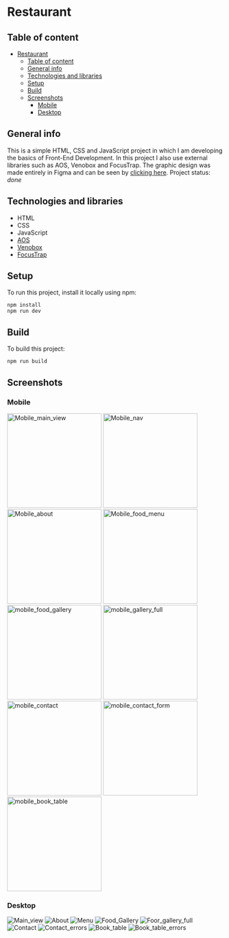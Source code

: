 # Restaurant

## Table of content

- [Restaurant](#restaurant)
  - [Table of content](#table-of-content)
  - [General info](#general-info)
  - [Technologies and libraries](#technologies-and-libraries)
  - [Setup](#setup)
  - [Build](#build)
  - [Screenshots](#screenshots)
    - [Mobile](#mobile)
    - [Desktop](#desktop)

## General info

This is a simple HTML, CSS and JavaScript project in which I am developing the basics of Front-End Development. In this project I also use external libraries such as AOS, Venobox and FocusTrap. The graphic design was made entirely in Figma and can be seen by [clicking here](https://www.figma.com/file/xRbR691Iqp9aGor2WNA69Q/Restaurant?type=design&node-id=0%3A1&mode=design&t=LzqfbjG98nlPlFDz-1).
Project status: _done_

## Technologies and libraries

- HTML
- CSS
- JavaScript
- [AOS](http://michalsnik.github.io/aos/)
- [Venobox](https://veno.es/venobox/)
- [FocusTrap](https://github.com/focus-trap/focus-trap)

## Setup

To run this project, install it locally using npm:

```
npm install
npm run dev
```

## Build

To build this project:

```
npm run build
```

## Screenshots

### Mobile

<div>
  <img width="220" src="https://github.com/karol-wolski/Restaurant_2023/assets/15778908/6a88073d-6c08-433f-9120-6ad0da949c0c" alt="Mobile_main_view" />
  <img width="220" src="https://github.com/karol-wolski/Restaurant_2023/assets/15778908/0d87dd99-8dd8-40b6-9d4a-541032004bc1" alt="Mobile_nav" />
  <img width="220" src="https://github.com/karol-wolski/Restaurant_2023/assets/15778908/28aecf1f-a6aa-4108-a348-2ef3ec41f1d1" alt="Mobile_about" />
  <img width="220" src="https://github.com/karol-wolski/Restaurant_2023/assets/15778908/a211cc1d-bf52-4697-8671-b3ae01735fb1" alt="Mobile_food_menu" />
  <img width="220" src="https://github.com/karol-wolski/Restaurant_2023/assets/15778908/c7a60675-adbb-4c17-a0bc-a1a7d41b5264" alt="mobile_food_gallery" />
  <img width="220" src="https://github.com/karol-wolski/Restaurant_2023/assets/15778908/5b0eae6a-c911-4829-82d8-f0d181e2bf17" alt="mobile_gallery_full" />
  <img width="220" src="https://github.com/karol-wolski/Restaurant_2023/assets/15778908/6e87dbd0-f386-4068-b9c7-69e9ec245234" alt="mobile_contact" />
  <img width="220" src="https://github.com/karol-wolski/Restaurant_2023/assets/15778908/944c2faf-8259-4ea8-a33c-6e5b4f3a3b21" alt="mobile_contact_form" />
  <img width="220" src="https://github.com/karol-wolski/Restaurant_2023/assets/15778908/47c95b00-3852-4528-bf40-f3a759c42520" alt="mobile_book_table" />  
</div>

### Desktop

![Main_view](https://github.com/karol-wolski/Restaurant_2023/assets/15778908/e155691d-26b4-4244-af60-c0d21cbb2de7)
![About](https://github.com/karol-wolski/Restaurant_2023/assets/15778908/66ad43b2-a79e-4661-a24d-169852075723)
![Menu](https://github.com/karol-wolski/Restaurant_2023/assets/15778908/69877e29-cc5d-4ef1-bc07-ce2a5fa9e805)
![Food_Gallery](https://github.com/karol-wolski/Restaurant_2023/assets/15778908/d46746c2-2f91-4479-9196-4cc868f02e2a)
![Foor_gallery_full](https://github.com/karol-wolski/Restaurant_2023/assets/15778908/81ebb23c-a128-4273-8390-1414d1f27347)
![Contact](https://github.com/karol-wolski/Restaurant_2023/assets/15778908/60cfe012-f819-48f8-9672-b263bc6e4400)
![Contact_errors](https://github.com/karol-wolski/Restaurant_2023/assets/15778908/2627fcc4-c0d8-4752-b596-97c4a10505ca)
![Book_table](https://github.com/karol-wolski/Restaurant_2023/assets/15778908/fd1d7cc7-341c-4b27-be85-20353c3932ca)
![Book_table_errors](https://github.com/karol-wolski/Restaurant_2023/assets/15778908/976b56b5-fb2d-4887-9599-efc66199a002)
